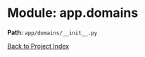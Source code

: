 # Module: app.domains

**Path:** `app/domains/__init__.py`

[Back to Project Index](../../../index.md)
